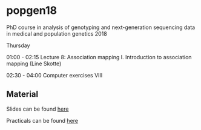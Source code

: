 # popgen18

PhD course in analysis of genotyping and next-generation sequencing data in medical and population genetics 2018

Thursday 

01:00 - 02:15 Lecture 8: Association mapping I. Introduction to association mapping (Line Skotte)

02:30 - 04:00 Computer exercises VIII

## Material

Slides can be found [here](https://github.com/lineskotte/popgen18/tree/master/slides/GWAS_lecture_popgen18.pdf)

Practicals can be found [here](https://github.com/lineskotte/popgen18/tree/master/practicals)

